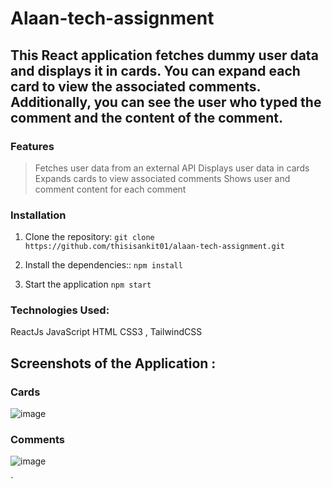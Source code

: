 # Alaan-tech-assignment

## This React application fetches dummy user data and displays it in cards. You can expand each card to view the associated comments. Additionally, you can see the user who typed the comment and the content of the comment.

### Features
> Fetches user data from an external API
> Displays user data in cards
> Expands cards to view associated comments
> Shows user and comment content for each comment

### Installation
1. Clone the repository:
`git clone https://github.com/thisisankit01/alaan-tech-assignment.git`

2. Install the dependencies::
`npm install`

3. Start the application
`npm start`

### Technologies Used:
ReactJs
JavaScript
HTML
CSS3 , TailwindCSS

## Screenshots of the Application : 

### Cards

![image](https://github.com/thisisankit01/alaan-tech-assignment/assets/93221382/d924f993-2a5d-4c02-aa20-207ca6fcf894)

### Comments

![image](https://github.com/thisisankit01/alaan-tech-assignment/assets/93221382/e7b0d2ef-142a-476c-89bb-cd24f860eb16)


`




